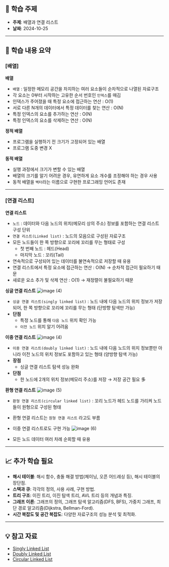 ## 📖 학습 주제

- **주제**: 배열과 연결 리스트
- **날짜**: 2024-10-25

---

## 📌 학습 내용 요약

### [배열]

**배열**

- `배열` : 일정한 메모리 공간을 차지하는 여러 요소들이 순차적으로 나열된 자료구조
- 각 요소는 0부터 시작하는 고유한 순서 번호인 `인덱스`를 매김
- 인덱스가 주어졌을 때 특정 요소에 접근하는 연산 : O(1)
- 서로 다른 N개의 데이터에서 특정 데이터를 찾는 연산 : O(N)
- 특정 인덱스의 요소를 추가하는 연산 : O(N)
- 특정 인덱스의 요소를 삭제하는 연산 : O(N)

**정적 배열**

- 프로그램을 실행하기 전 크기가 고정되어 있는 배열
- 프로그램 도중 변경 X

**동적 배열**

- 실행 과정에서 크기가 변할 수 있는 배열
- 배열의 크기를 알기 어려운 경우, 유연하게 요소 개수를 조정해야 하는 경우 사용
- 동적 배열을 `벡터`라는 이름으로 구현한 프로그래밍 언어도 존재

---

### [연결 리스트]

**연결 리스트**

- `노드` : 데이터와 다음 노드의 위치(메모리 상의 주소) 정보를 포함하는 연결 리스트 구성 단위
- `연결 리스트(Linked list)` : 노드의 모음으로 구성된 자료구조
- 모든 노드들이 한 쪽 방향으로 꼬리에 꼬리를 무는 형태로 구성
  - 첫 번째 노드 : 헤드(Head)
  - 마지막 노드 : 꼬리(Tail)
- 연속적으로 구성되어 있는 데이터를 불연속적으로 저장할 때 유용
- 연결 리스트에서 특정 요소에 접근하는 연산 : O(N) → 순차적 접근이 필요하기 때문
- 새로운 요소 추가 및 삭제 연산 : O(1) → 재정렬이 불필요하기 때문

**싱글 연결 리스트**
![image (4)](https://github.com/user-attachments/assets/50242e50-cd31-4e46-a94b-35a7d905ec0d)

- `싱글 연결 리스트(singly linked list)` : 노드 내에 다음 노드의 위치 정보가 저장되어, 한 쪽 방향으로 꼬리에 꼬리를 무는 형태 (단방향 탐색만 가능)
- **단점**
  - 특정 노드를 통해 `다음 노드` 위치 확인 가능
  - `이전 노드` 위치 알기 어려움


**이중 연결 리스트**
![image (4)](https://github.com/user-attachments/assets/50242e50-cd31-4e46-a94b-35a7d905ec0d)

- `이중 연결 리스트(doubly linked list)` : 노드 내에 다음 노드의 위치 정보뿐만 아니라 이전 노드의 위치 정보도 포함하고 있는 형태 (양방향 탐색 가능)
- **장점**
  - 싱글 연결 리스트 탐색 성능 완화
- **단점**
  - 한 노드에 2개의 위치 정보(메모리 주소)를 저장 → 저장 공간 필요 多

**환형 연결 리스트**
![image (5)](https://github.com/user-attachments/assets/cc58b057-274b-4b41-ba2c-b8d75102163e)

- `환형 연결 리스트(circular linked list)` : 꼬리 노드가 헤드 노드를 가리켜 노드들이 원형으로 구성된 형태
- 환형 연결 리스트는 `원형 연결 리스트` 라고도 부름
- 이중 연결 리스트로도 구현 가능
  ![image (6)](https://github.com/user-attachments/assets/b52521ce-dc01-4516-b33d-78c512b122de)

- 모든 노드 데이터 여러 차례 순회할 때 유용

---

## 📈 추가 학습 필요

- **해시 테이블**: 해시 함수, 충돌 해결 방법(체이닝, 오픈 어드레싱 등), 해시 테이블의 장단점.
- **스택과 큐**: 각각의 정의, 사용 사례, 구현 방법.
- **트리 구조**: 이진 트리, 이진 탐색 트리, AVL 트리 등의 개념과 특징.
- **그래프 이론**: 그래프의 정의, 그래프 탐색 알고리즘(DFS, BFS), 가중치 그래프, 최단 경로 알고리즘(Dijkstra, Bellman-Ford).
- **시간 복잡도 및 공간 복잡도**: 다양한 자료구조의 성능 분석 및 최적화.

---

## 💡 참고 자료

- [Singly Linked List](https://www.geeksforgeeks.org/singly-linked-list-tutorial/)
- [Doubly Linked List](https://www.geeksforgeeks.org/doubly-linked-list/)
- [Circular Linked List](https://www.geeksforgeeks.org/circular-linked-list/)